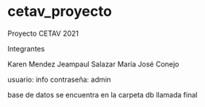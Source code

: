 # cetav_proyecto
Proyecto CETAV 2021

Integrantes

Karen Mendez
Jeampaul Salazar
María José Conejo

usuario: info
contraseña: admin

base de datos se encuentra en la carpeta db llamada final
